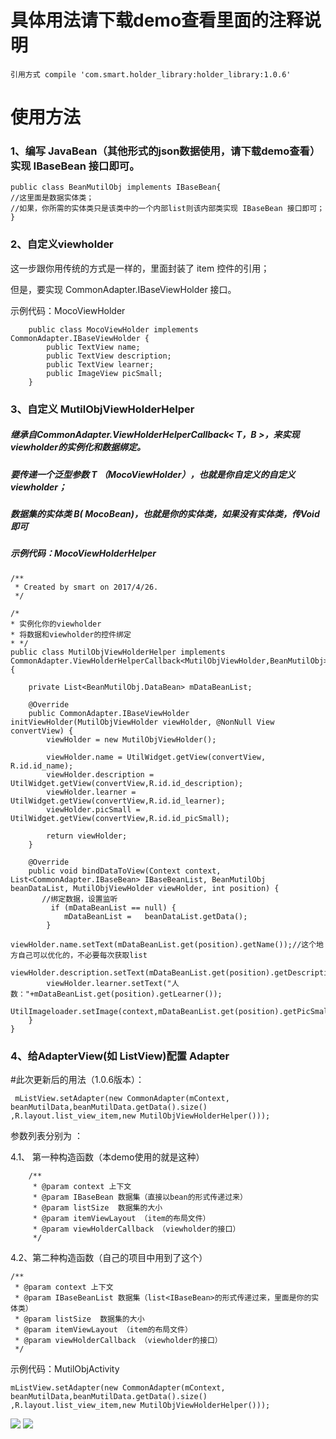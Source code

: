 # 具体用法请下载demo查看里面的注释说明
    引用方式 compile 'com.smart.holder_library:holder_library:1.0.6'


# 使用方法
### 1、编写 JavaBean（其他形式的json数据使用，请下载demo查看）实现 IBaseBean 接口即可。

	public class BeanMutilObj implements IBaseBean{
	//这里面是数据实体类；
	//如果，你所需的实体类只是该类中的一个内部list则该内部类实现 IBaseBean 接口即可；
    }

### 2、自定义viewholder

 这一步跟你用传统的方式是一样的，里面封装了 item 控件的引用；

   但是，要实现 CommonAdapter.IBaseViewHolder 接口。

   示例代码：MocoViewHolder

        public class MocoViewHolder implements CommonAdapter.IBaseViewHolder {
            public TextView name;
            public TextView description;
            public TextView learner;
            public ImageView picSmall;
        }

### 3、自定义 MutilObjViewHolderHelper

#####  继承自CommonAdapter.ViewHolderHelperCallback< T，B >，来实现 viewholder的实例化和数据绑定。

#####   要传递一个泛型参数 T （MocoViewHolder），也就是你自定义的自定义viewholder；

#####   数据集的实体类 B( MocoBean)，也就是你的实体类，如果没有实体类，传Void即可

#####   示例代码：MocoViewHolderHelper

	/**
	 * Created by smart on 2017/4/26.
	 */

	/*
	* 实例化你的viewholder
	* 将数据和viewholder的控件绑定
	* */
	public class MutilObjViewHolderHelper implements CommonAdapter.ViewHolderHelperCallback<MutilObjViewHolder,BeanMutilObj> {

	    private List<BeanMutilObj.DataBean> mDataBeanList;

	    @Override
	    public CommonAdapter.IBaseViewHolder initViewHolder(MutilObjViewHolder viewHolder, @NonNull View convertView) {
	        viewHolder = new MutilObjViewHolder();

	        viewHolder.name = UtilWidget.getView(convertView, R.id.id_name);
	        viewHolder.description = UtilWidget.getView(convertView,R.id.id_description);
	        viewHolder.learner = UtilWidget.getView(convertView,R.id.id_learner);
	        viewHolder.picSmall = UtilWidget.getView(convertView,R.id.id_picSmall);

	        return viewHolder;
	    }

	    @Override
	    public void bindDataToView(Context context, List<CommonAdapter.IBaseBean> IBaseBeanList, BeanMutilObj beanDataList, MutilObjViewHolder viewHolder, int position) {
	       //绑定数据，设置监听
	         if (mDataBeanList == null) {
	            mDataBeanList =   beanDataList.getData();
	        }
	        viewHolder.name.setText(mDataBeanList.get(position).getName());//这个地方自己可以优化的，不必要每次获取list
	        viewHolder.description.setText(mDataBeanList.get(position).getDescription());
	        viewHolder.learner.setText("人数："+mDataBeanList.get(position).getLearner());
	        UtilImageloader.setImage(context,mDataBeanList.get(position).getPicSmall(),viewHolder.picSmall);
	    }
	}



### 4、给AdapterView(如 ListView)配置 Adapter

#此次更新后的用法（1.0.6版本）：

 	 mListView.setAdapter(new CommonAdapter(mContext, beanMutilData,beanMutilData.getData().size() ,R.layout.list_view_item,new MutilObjViewHolderHelper()));

参数列表分别为 ：

4.1、 第一种构造函数（本demo使用的就是这种）

        /**
         * @param context 上下文
         * @param IBaseBean 数据集（直接以bean的形式传递过来）
         * @param listSize  数据集的大小
         * @param itemViewLayout （item的布局文件）
         * @param viewHolderCallback （viewholder的接口）
         */

4.2、第二种构造函数（自己的项目中用到了这个）

    /**
     * @param context 上下文
     * @param IBaseBeanList 数据集（list<IBaseBean>的形式传递过来，里面是你的实体类）
     * @param listSize  数据集的大小
     * @param itemViewLayout （item的布局文件）
     * @param viewHolderCallback （viewholder的接口）
     */


示例代码：MutilObjActivity

    mListView.setAdapter(new CommonAdapter(mContext, beanMutilData,beanMutilData.getData().size() ,R.layout.list_view_item,new MutilObjViewHolderHelper()));

![](https://github.com/xubinbin1024/CommonAdapter/blob/master/img/list.png)
![](https://github.com/xubinbin1024/CommonAdapter/blob/master/img/grid.png)
